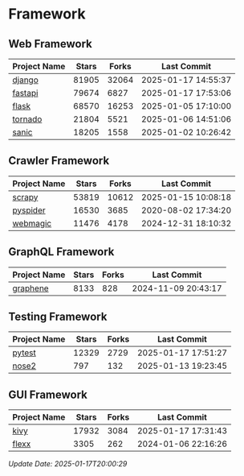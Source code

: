 # Framework

## Web Framework
| Project Name | Stars | Forks | Last Commit |
| ------------ | ----- | ----- | ----------- |
| [django](https://github.com/django/django) | 81905 | 32064 | 2025-01-17 14:55:37 |
| [fastapi](https://github.com/fastapi/fastapi) | 79674 | 6827 | 2025-01-17 17:53:06 |
| [flask](https://github.com/pallets/flask) | 68570 | 16253 | 2025-01-05 17:10:00 |
| [tornado](https://github.com/tornadoweb/tornado) | 21804 | 5521 | 2025-01-06 14:51:06 |
| [sanic](https://github.com/sanic-org/sanic) | 18205 | 1558 | 2025-01-02 10:26:42 |

## Crawler Framework
| Project Name | Stars | Forks | Last Commit |
| ------------ | ----- | ----- | ----------- |
| [scrapy](https://github.com/scrapy/scrapy) | 53819 | 10612 | 2025-01-15 10:08:18 |
| [pyspider](https://github.com/binux/pyspider) | 16530 | 3685 | 2020-08-02 17:34:20 |
| [webmagic](https://github.com/code4craft/webmagic) | 11476 | 4178 | 2024-12-31 18:10:32 |

## GraphQL Framework
| Project Name | Stars | Forks | Last Commit |
| ------------ | ----- | ----- | ----------- |
| [graphene](https://github.com/graphql-python/graphene) | 8133 | 828 | 2024-11-09 20:43:17 |

## Testing Framework
| Project Name | Stars | Forks | Last Commit |
| ------------ | ----- | ----- | ----------- |
| [pytest](https://github.com/pytest-dev/pytest) | 12329 | 2729 | 2025-01-17 17:51:27 |
| [nose2](https://github.com/nose-devs/nose2) | 797 | 132 | 2025-01-13 19:23:45 |

## GUI Framework
| Project Name | Stars | Forks | Last Commit |
| ------------ | ----- | ----- | ----------- |
| [kivy](https://github.com/kivy/kivy) | 17932 | 3084 | 2025-01-17 17:31:43 |
| [flexx](https://github.com/flexxui/flexx) | 3305 | 262 | 2024-01-06 22:16:26 |

*Update Date: 2025-01-17T20:00:29*